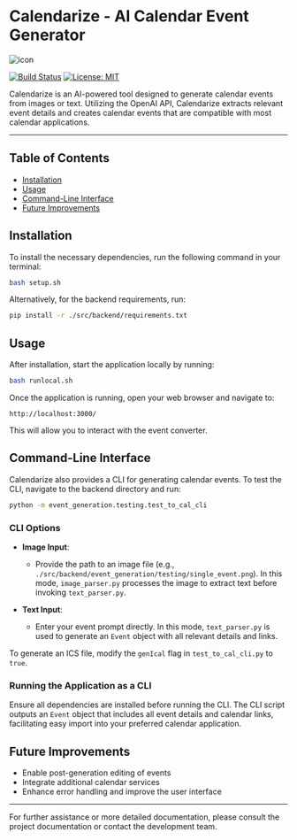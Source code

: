 # Calendarize - AI Calendar Event Generator

![icon](src/frontend/app/favicon.ico)

[![Build Status](https://img.shields.io/badge/build-passing-brightgreen)](https://calendarize.ratcliff.cc)
[![License: MIT](https://img.shields.io/badge/License-MIT-yellow.svg)](https://opensource.org/licenses/MIT)

Calendarize is an AI-powered tool designed to generate calendar events from images or text. Utilizing the OpenAI API, Calendarize extracts relevant event details and creates calendar events that are compatible with most calendar applications.

---

## Table of Contents

- [Installation](#installation)
- [Usage](#usage)
- [Command-Line Interface](#command-line-interface)
- [Future Improvements](#future-improvements)

## Installation

To install the necessary dependencies, run the following command in your terminal:

```bash
bash setup.sh
```

Alternatively, for the backend requirements, run:

```bash
pip install -r ./src/backend/requirements.txt
```

## Usage

After installation, start the application locally by running:

```bash
bash runlocal.sh
```

Once the application is running, open your web browser and navigate to:

`http://localhost:3000/`

This will allow you to interact with the event converter.

## Command-Line Interface

Calendarize also provides a CLI for generating calendar events. To test the CLI, navigate to the backend directory and run:

```bash
python -m event_generation.testing.test_to_cal_cli
```

### CLI Options

- **Image Input**:
  - Provide the path to an image file (e.g., `./src/backend/event_generation/testing/single_event.png`). In this mode, `image_parser.py` processes the image to extract text before invoking `text_parser.py`.

- **Text Input**:
  - Enter your event prompt directly. In this mode, `text_parser.py` is used to generate an `Event` object with all relevant details and links.

To generate an ICS file, modify the `genIcal` flag in `test_to_cal_cli.py` to `true`.

### Running the Application as a CLI

Ensure all dependencies are installed before running the CLI. The CLI script outputs an `Event` object that includes all event details and calendar links, facilitating easy import into your preferred calendar application.

## Future Improvements

- Enable post-generation editing of events
- Integrate additional calendar services
- Enhance error handling and improve the user interface

---

For further assistance or more detailed documentation, please consult the project documentation or contact the development team.
